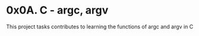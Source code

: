 # 0x0A. C - argc, argv

This project tasks contributes to learning the functions of argc and argv in C
